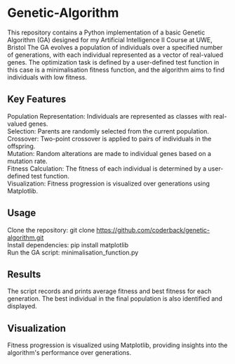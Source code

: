 # Genetic-Algorithm
This repository contains a Python implementation of a basic Genetic Algorithm (GA) designed for my Artificial Intelligence II Course at UWE, Bristol
The GA evolves a population of individuals over a specified number of generations, with each individual represented as a vector of real-valued genes. The optimization task is defined by a user-defined test function in this case is a minimalisation fitness function, and the algorithm aims to find individuals with low fitness.

## Key Features
Population Representation: Individuals are represented as classes with real-valued genes.  
Selection: Parents are randomly selected from the current population.  
Crossover: Two-point crossover is applied to pairs of individuals in the offspring.  
Mutation: Random alterations are made to individual genes based on a mutation rate.  
Fitness Calculation: The fitness of each individual is determined by a user-defined test function.  
Visualization: Fitness progression is visualized over generations using Matplotlib.  

## Usage
Clone the repository: git clone https://github.com/coderback/genetic-algorithm.git  
Install dependencies: pip install matplotlib  
Run the GA script: minimalisation_function.py  

## Results
The script records and prints average fitness and best fitness for each generation. The best individual in the final population is also identified and displayed.

## Visualization
Fitness progression is visualized using Matplotlib, providing insights into the algorithm's performance over generations.
